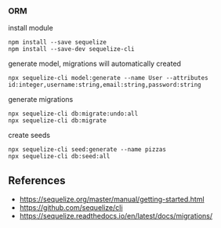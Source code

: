 ### ORM

install module

    npm install --save sequelize
    npm install --save-dev sequelize-cli

generate model, migrations will automatically created

    npx sequelize-cli model:generate --name User --attributes id:integer,username:string,email:string,password:string

generate migrations

    npx sequelize-cli db:migrate:undo:all
    npx sequelize-cli db:migrate

create seeds
    
    npx sequelize-cli seed:generate --name pizzas
    npx sequelize-cli db:seed:all


## References

- https://sequelize.org/master/manual/getting-started.html
- https://github.com/sequelize/cli
- https://sequelize.readthedocs.io/en/latest/docs/migrations/


